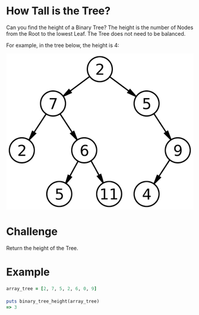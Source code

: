 # How Tall is the Tree?

Can you find the height of a Binary Tree? The height is the number of Nodes from the Root to the lowest Leaf. The Tree does not need to be balanced.

For example, in the tree below, the height is 4:

![tree](tree.svg)

# Challenge

Return the height of the Tree.

# Example

```ruby
array_tree = [2, 7, 5, 2, 6, 0, 9]

puts binary_tree_height(array_tree)
=> 3
```
